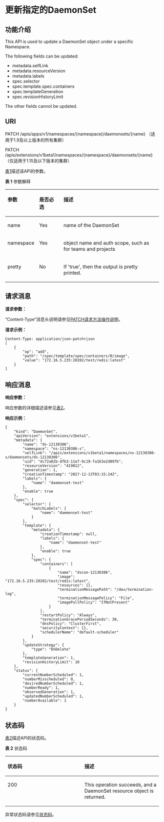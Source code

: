 # 更新指定的DaemonSet<a name="cce_02_0139"></a>

## 功能介绍<a name="section3515545"></a>

This API is used to update a DaemonSet object under a specific Namespace.

The following fields can be updated:

-   metadata.selfLink
-   metadata.resourceVersion
-   metadata.labels
-   spec.selector
-   spec.template.spec.containers
-   spec.templateGeneration
-   spec.revisionHistoryLimit

The other fields cannot be updated.

## URI<a name="section31639905"></a>

PATCH /apis/apps/v1/namespaces/\{namespace\}/daemonsets/\{name\} （适用于1.9及以上版本的所有集群）

PATCH /apis/extensions/v1beta1/namespaces/\{namespace\}/daemonsets/\{name\} （仅适用于1.15及以下版本的集群）

[表1](#d0e33576)描述该API的参数。

**表 1**  参数解释

<a name="d0e33576"></a>
<table><thead align="left"><tr id="row63400708"><th class="cellrowborder" valign="top" width="17.348265173482652%" id="mcps1.2.4.1.1"><p id="p65652297517"><a name="p65652297517"></a><a name="p65652297517"></a>参数</p>
</th>
<th class="cellrowborder" valign="top" width="16.328367163283673%" id="mcps1.2.4.1.2"><p id="p165661629135114"><a name="p165661629135114"></a><a name="p165661629135114"></a>是否必选</p>
</th>
<th class="cellrowborder" valign="top" width="66.32336766323368%" id="mcps1.2.4.1.3"><p id="p14567629115114"><a name="p14567629115114"></a><a name="p14567629115114"></a>描述</p>
</th>
</tr>
</thead>
<tbody><tr id="row49750336"><td class="cellrowborder" valign="top" width="17.348265173482652%" headers="mcps1.2.4.1.1 "><p id="p3245433"><a name="p3245433"></a><a name="p3245433"></a>name</p>
</td>
<td class="cellrowborder" valign="top" width="16.328367163283673%" headers="mcps1.2.4.1.2 "><p id="p61553490"><a name="p61553490"></a><a name="p61553490"></a>Yes</p>
</td>
<td class="cellrowborder" valign="top" width="66.32336766323368%" headers="mcps1.2.4.1.3 "><p id="p19776755"><a name="p19776755"></a><a name="p19776755"></a>name of the DaemonSet</p>
</td>
</tr>
<tr id="row43773070"><td class="cellrowborder" valign="top" width="17.348265173482652%" headers="mcps1.2.4.1.1 "><p id="p55957807"><a name="p55957807"></a><a name="p55957807"></a>namespace</p>
</td>
<td class="cellrowborder" valign="top" width="16.328367163283673%" headers="mcps1.2.4.1.2 "><p id="p36288557"><a name="p36288557"></a><a name="p36288557"></a>Yes</p>
</td>
<td class="cellrowborder" valign="top" width="66.32336766323368%" headers="mcps1.2.4.1.3 "><p id="p53692015"><a name="p53692015"></a><a name="p53692015"></a>object name and auth scope, such as for teams and projects</p>
</td>
</tr>
<tr id="row13466094"><td class="cellrowborder" valign="top" width="17.348265173482652%" headers="mcps1.2.4.1.1 "><p id="p17011793"><a name="p17011793"></a><a name="p17011793"></a>pretty</p>
</td>
<td class="cellrowborder" valign="top" width="16.328367163283673%" headers="mcps1.2.4.1.2 "><p id="p35778030"><a name="p35778030"></a><a name="p35778030"></a>No</p>
</td>
<td class="cellrowborder" valign="top" width="66.32336766323368%" headers="mcps1.2.4.1.3 "><p id="p12339307"><a name="p12339307"></a><a name="p12339307"></a>If 'true', then the output is pretty printed.</p>
</td>
</tr>
</tbody>
</table>

## 请求消息<a name="section16323694"></a>

**请求参数：**

“Content-Type“消息头说明请参见[PATCH请求方法操作说明](PATCH请求方法操作说明.md)。

**请求示例：**

```
Content-Type: application/json-patch+json
[
    {
        "op": "add",
        "path": "/spec/template/spec/containers/0/image",
        "value": "172.16.5.235:20202/test/redis:latest"
    }
]
```

## 响应消息<a name="section12695519"></a>

**响应参数：**

响应参数的详细描述请参见[表2](创建DaemonSet.md#d0e31376)。

**响应示例：**

```
{
    "kind": "DaemonSet",
    "apiVersion": "extensions/v1beta1",
    "metadata": {
        "name": "ds-12130306",
        "namespace": "ns-12130306-s",
        "selfLink": "/apis/extensions/v1beta1/namespaces/ns-12130306-s/daemonsets/ds-12130306",
        "uid": "dc72a82b-dfb3-11e7-9c19-fa163e2d897b",
        "resourceVersion": "419012",
        "generation": 1,
        "creationTimestamp": "2017-12-13T03:15:24Z",
        "labels": {
            "name": "daemonset-test"
        },
        "enable": true
    },
    "spec": {
        "selector": {
            "matchLabels": {
                "name": "daemonset-test"
            }
        },
        "template": {
            "metadata": {
                "creationTimestamp": null,
                "labels": {
                    "name": "daemonset-test"
                },
                "enable": true
            },
            "spec": {
                "containers": [
                    {
                        "name": "dscon-12130306",
                        "image": "172.16.5.235:20202/test/redis:latest",
                        "resources": {},
                        "terminationMessagePath": "/dev/termination-log",
                        "terminationMessagePolicy": "File",
                        "imagePullPolicy": "IfNotPresent"
                    }
                ],
                "restartPolicy": "Always",
                "terminationGracePeriodSeconds": 30,
                "dnsPolicy": "ClusterFirst",
                "securityContext": {},
                "schedulerName": "default-scheduler"
            }
        },
        "updateStrategy": {
            "type": "OnDelete"
        },
        "templateGeneration": 1,
        "revisionHistoryLimit": 10
    },
    "status": {
        "currentNumberScheduled": 1,
        "numberMisscheduled": 0,
        "desiredNumberScheduled": 1,
        "numberReady": 1,
        "observedGeneration": 1,
        "updatedNumberScheduled": 1,
        "numberAvailable": 1
    }
}
```

## 状态码<a name="section47150815"></a>

[表2](#d0e33671)描述API的状态码。

**表 2**  状态码

<a name="d0e33671"></a>
<table><thead align="left"><tr id="row63854776"><th class="cellrowborder" valign="top" width="50%" id="mcps1.2.3.1.1"><p id="p4854401"><a name="p4854401"></a><a name="p4854401"></a>状态码</p>
</th>
<th class="cellrowborder" valign="top" width="50%" id="mcps1.2.3.1.2"><p id="p57662206"><a name="p57662206"></a><a name="p57662206"></a>描述</p>
</th>
</tr>
</thead>
<tbody><tr id="row40127128"><td class="cellrowborder" valign="top" width="50%" headers="mcps1.2.3.1.1 "><p id="p29071926"><a name="p29071926"></a><a name="p29071926"></a>200</p>
</td>
<td class="cellrowborder" valign="top" width="50%" headers="mcps1.2.3.1.2 "><p id="p6015809"><a name="p6015809"></a><a name="p6015809"></a>This operation succeeds, and a DaemonSet resource object is returned.</p>
</td>
</tr>
</tbody>
</table>

异常状态码请参见[状态码](状态码.md)。

